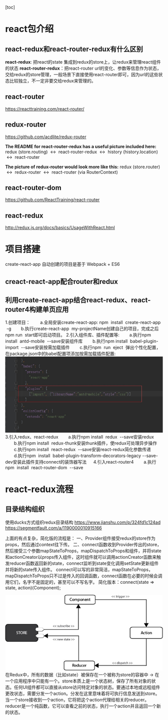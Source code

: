 [toc]

# react包介绍

## react-redux和react-router-redux有什么区别

**react-redux**: 把react的state 集成到redux的store上，让redux来管理react组件的状态
**react-router-redux**：把react-router url的变化、参数等信息作为状态，交给redux的store管理，一般场景下直接使用react-router即可，因为url的这些状态比较独立，不一定非要交给redux来管理的。

## react-router
https://reacttraining.com/react-router/

## redux-router
https://github.com/acdlite/redux-router

**The README for react-router-redux has a useful picture included here:**
redux (store.routing)  ↔  react-router-redux  ↔  history (history.location)  ↔  react-router

**The picture of redux-router would look more like this:**
redux (store.router)  ↔  redux-router  ↔  react-router (via RouterContext)
## react-router-dom
https://github.com/ReactTraining/react-router
## react-redux
http://redux.js.org/docs/basics/UsageWithReact.html

# 项目搭建
create-react-app 自动创建的项目是基于 Webpack + ES6 

## creact-react-app配合router和redux


## 利用create-react-app结合react-redux、react-router4构建单页应用
1.创建项目：
　　a.全局安装create-react-app: npm  install  create-react-app  -g
       b.执行create-react-app  my-projectName创建自己的项目，完成之后npm run  start即可启动项目。
2.引入组件库、插件配置等:
　　a.执行npm install  antd-mobile  --save安装组件库
　　b.执行npm install  babel-plugin-import  --save安装按需加载插件
　　c.执行npm  run  eject  弹出个性化配置，在package.json中的babel配置项添加按需加载插件配置:
![](media/15255107198686.jpg)
3.引入redux、react-redux
　　a.执行npm install  redux  --save安装redux 
　　b.执行npm install  redux-thunk安装thunk插件，使redux可处理异步操作
　　c.执行npm install  react-redux  --save安装react-redux简化参数传递
　　d.执行npm  install  babel-plugin-transform-decorators-legacy --save-dev安装此插件支持connect的装饰器写法
　
4.引入react-router4
　　a.执行npm  install  react-router-dom  --save


# react-redux流程

## 目录结构组织
使用ducks方式组织redux目录结构
https://www.jianshu.com/p/324fd1c124ad
https://segmentfault.com/a/1190000010915166

上面的有点复杂，简化版的流程是：
一、Provider组件接受redux的store作为props，然后通过context往下传。
二、connect函数收到Provider传出的store，然后接受三个参数mapStateToProps，mapDispatchToProps和组件，并将state和actionCreator以props传入组件，这时组件就可以调用actionCreator函数来触发reducer函数返回新的state，connect监听到state变化调用setState更新组件并将新的state传入组件。
connect可以写的非常简洁，mapStateToProps，mapDispatchToProps只不过是传入的回调函数，connect函数在必要的时候会调用它们，名字不是固定的，甚至可以不写名字。
简化版本：connect(state => state, action)(Component);


![](media/15256167520246.jpg)
在Redux中，所有的数据（比如state）被保存在一个被称为store的容器中 → 在一个应用程序中只能有一个。store本质上是一个状态树，保存了所有对象的状态。任何UI组件都可以直接从store访问特定对象的状态。要通过本地或远程组件更改状态，需要分发一个action。分发在这里意味着将可执行信息发送到store。当一个store接收到一个action，它将把这个action代理给相关的reducer。reducer是一个纯函数，它可以查看之前的状态，执行一个action并且返回一个新的状态。


